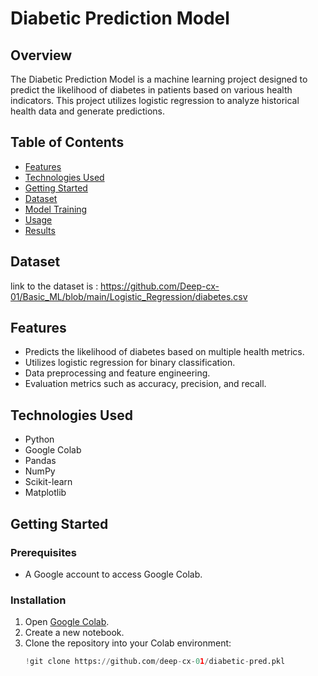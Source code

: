 # Diabetic Prediction Model

## Overview

The Diabetic Prediction Model is a machine learning project designed to predict the likelihood of diabetes in patients based on various health indicators. This project utilizes logistic regression to analyze historical health data and generate predictions.

## Table of Contents

- [Features](#features)
- [Technologies Used](#technologies-used)
- [Getting Started](#getting-started)
- [Dataset](#dataset)
- [Model Training](#model-training)
- [Usage](#usage)
- [Results](#results)

## Dataset 
link to the dataset is :
https://github.com/Deep-cx-01/Basic_ML/blob/main/Logistic_Regression/diabetes.csv


## Features

- Predicts the likelihood of diabetes based on multiple health metrics.
- Utilizes logistic regression for binary classification.
- Data preprocessing and feature engineering.
- Evaluation metrics such as accuracy, precision, and recall.

## Technologies Used

- Python
- Google Colab
- Pandas
- NumPy
- Scikit-learn
- Matplotlib

## Getting Started

### Prerequisites

- A Google account to access Google Colab.

### Installation

1. Open [Google Colab](https://colab.research.google.com/).
2. Create a new notebook.
3. Clone the repository into your Colab environment:
   ```python
   !git clone https://github.com/deep-cx-01/diabetic-pred.pkl

